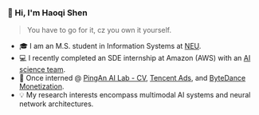 ### 👋 Hi, I'm Haoqi Shen

> You have to go for it, cz you own it yourself.
- 🎓 I am an M.S. student in Information Systems at [NEU](https://www.northeastern.edu/).
- 💻 I recently completed an SDE internship at Amazon (AWS) with an [AI science team](https://aws.amazon.com/q/business/?nc1=h_ls).
- 💼 Once interned @ [PingAn AI Lab - CV](https://www.weforum.org/organizations/ping-an-technology/), [Tencent Ads](https://www.tencent.com/en-us/business/tencent-marketing-solutions.html), and [ByteDance Monetization](https://www.oceanengine.io/brand-building).
- 💡 My research interests encompass multimodal AI systems and neural network architectures.
